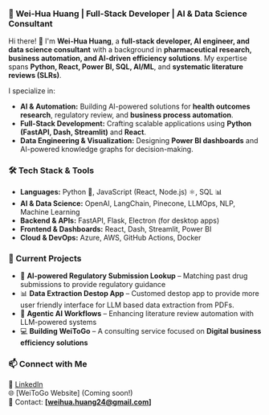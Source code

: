 ### 🚀 Wei-Hua Huang | Full-Stack Developer | AI & Data Science Consultant  

Hi there! 👋 I'm **Wei-Hua Huang**, a **full-stack developer, AI engineer, and data science consultant** with a background in **pharmaceutical research, business automation, and AI-driven efficiency solutions**. My expertise spans **Python, React, Power BI, SQL, AI/ML**, and **systematic literature reviews (SLRs)**.  

I specialize in:  
- **AI & Automation:** Building AI-powered solutions for **health outcomes research**, regulatory review, and **business process automation**.  
- **Full-Stack Development:** Crafting scalable applications using **Python (FastAPI, Dash, Streamlit)** and **React**.  
- **Data Engineering & Visualization:** Designing **Power BI dashboards** and AI-powered knowledge graphs for decision-making.  

### 🛠️ Tech Stack & Tools  
- **Languages:** Python 🐍, JavaScript (React, Node.js) ⚛️, SQL 📊  
- **AI & Data Science:** OpenAI, LangChain, Pinecone, LLMOps, NLP, Machine Learning  
- **Backend & APIs:** FastAPI, Flask, Electron (for desktop apps)  
- **Frontend & Dashboards:** React, Dash, Streamlit, Power BI  
- **Cloud & DevOps:** Azure, AWS, GitHub Actions, Docker  

### 📌 Current Projects  
- 🚀 **AI-powered Regulatory Submission Lookup** – Matching past drug submissions to provide regulatory guidance  
- 📊 **Data Extraction Destop App** – Customed destop app to provide more user friendly interface for LLM based data extraction from PDFs. 
- 🤖 **Agentic AI Workflows** – Enhancing literature review automation with LLM-powered systems  
- 💻 **Building WeiToGo** – A consulting service focused on **Digital business efficiency solutions**  

### 📫 Connect with Me  
🔗 [LinkedIn](https://www.linkedin.com/in/wei-hua-huang-1318a4203)  
🌐 [WeiToGo Website] (Coming soon!)  
📧 Contact: **[weihua.huang24@gmail.com]**
